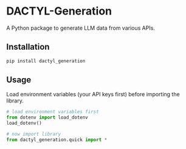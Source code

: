 # DACTYL-Generation

A Python package to generate LLM data from various APIs. 

## Installation
```bash
pip install dactyl_generation
```

## Usage

Load environment variables (your API keys first) before importing the library. 
```python
# load environment variables first
from dotenv import load_dotenv
load_dotenv()

# now import library
from dactyl_generation.quick import *

```
